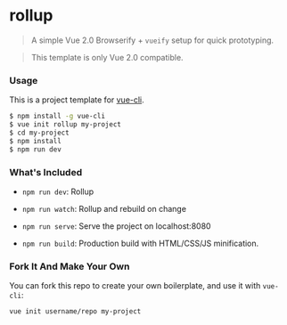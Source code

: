 # rollup

> A simple Vue 2.0 Browserify + `vueify` setup for quick prototyping.

> This template is only Vue 2.0 compatible.

### Usage

This is a project template for [vue-cli](https://github.com/vuejs/vue-cli).

``` bash
$ npm install -g vue-cli
$ vue init rollup my-project
$ cd my-project
$ npm install
$ npm run dev
```

### What's Included

- `npm run dev`: Rollup

- `npm run watch`: Rollup and rebuild on change

- `npm run serve`: Serve the project on localhost:8080

- `npm run build`: Production build with HTML/CSS/JS minification.


### Fork It And Make Your Own

You can fork this repo to create your own boilerplate, and use it with `vue-cli`:

``` bash
vue init username/repo my-project
```
